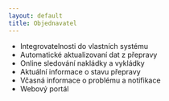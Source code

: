 ```yaml
---
layout: default
title: Objednavatel
---
```


* Integrovatelnosti do vlastních systému 
* Automatické aktualizovaní dat z přepravy
* Online sledování nakládky a vykládky
* Aktuální informace o stavu přepravy
* Včasná informace o problému a notifikace
* Webový portál
